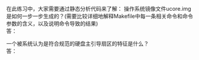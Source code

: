 在此练习中，大家需要通过静态分析代码来了解：
操作系统镜像文件ucore.img是如何一步一步生成的？(需要比较详细地解释Makefile中每一条相关命令和命令参数的含义，以及说明命令导致的结果)  
答：  

一个被系统认为是符合规范的硬盘主引导扇区的特征是什么？  
答：  



